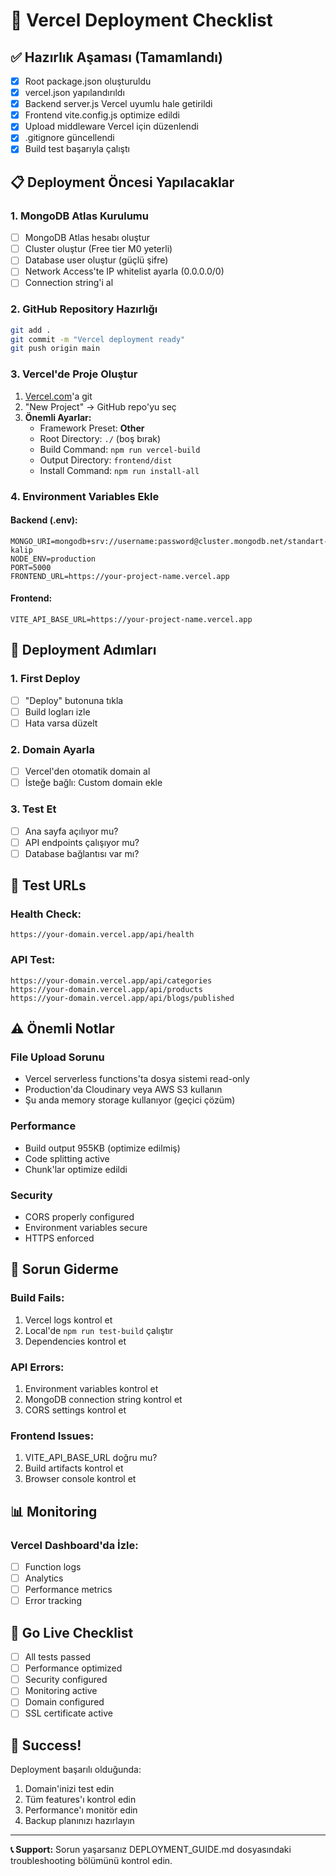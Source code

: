 # 🚀 Vercel Deployment Checklist

## ✅ Hazırlık Aşaması (Tamamlandı)

- [x] Root package.json oluşturuldu
- [x] vercel.json yapılandırıldı
- [x] Backend server.js Vercel uyumlu hale getirildi
- [x] Frontend vite.config.js optimize edildi
- [x] Upload middleware Vercel için düzenlendi
- [x] .gitignore güncellendi
- [x] Build test başarıyla çalıştı

## 📋 Deployment Öncesi Yapılacaklar

### 1. MongoDB Atlas Kurulumu
- [ ] MongoDB Atlas hesabı oluştur
- [ ] Cluster oluştur (Free tier M0 yeterli)
- [ ] Database user oluştur (güçlü şifre)
- [ ] Network Access'te IP whitelist ayarla (0.0.0.0/0)
- [ ] Connection string'i al

### 2. GitHub Repository Hazırlığı
```bash
git add .
git commit -m "Vercel deployment ready"
git push origin main
```

### 3. Vercel'de Proje Oluştur
1. [Vercel.com](https://vercel.com)'a git
2. "New Project" → GitHub repo'yu seç
3. **Önemli Ayarlar:**
   - Framework Preset: **Other**
   - Root Directory: `./` (boş bırak)
   - Build Command: `npm run vercel-build`
   - Output Directory: `frontend/dist`
   - Install Command: `npm run install-all`

### 4. Environment Variables Ekle

#### Backend (.env):
```
MONGO_URI=mongodb+srv://username:password@cluster.mongodb.net/standart-kalip
NODE_ENV=production
PORT=5000
FRONTEND_URL=https://your-project-name.vercel.app
```

#### Frontend:
```
VITE_API_BASE_URL=https://your-project-name.vercel.app
```

## 🎯 Deployment Adımları

### 1. First Deploy
- [ ] "Deploy" butonuna tıkla
- [ ] Build logları izle
- [ ] Hata varsa düzelt

### 2. Domain Ayarla
- [ ] Vercel'den otomatik domain al
- [ ] İsteğe bağlı: Custom domain ekle

### 3. Test Et
- [ ] Ana sayfa açılıyor mu?
- [ ] API endpoints çalışıyor mu?
- [ ] Database bağlantısı var mı?

## 🧪 Test URLs

### Health Check:
```
https://your-domain.vercel.app/api/health
```

### API Test:
```
https://your-domain.vercel.app/api/categories
https://your-domain.vercel.app/api/products
https://your-domain.vercel.app/api/blogs/published
```

## ⚠️ Önemli Notlar

### File Upload Sorunu
- Vercel serverless functions'ta dosya sistemi read-only
- Production'da Cloudinary veya AWS S3 kullanın
- Şu anda memory storage kullanıyor (geçici çözüm)

### Performance
- Build output 955KB (optimize edilmiş)
- Code splitting active
- Chunk'lar optimize edildi

### Security
- CORS properly configured
- Environment variables secure
- HTTPS enforced

## 🔧 Sorun Giderme

### Build Fails:
1. Vercel logs kontrol et
2. Local'de `npm run test-build` çalıştır
3. Dependencies kontrol et

### API Errors:
1. Environment variables kontrol et
2. MongoDB connection string kontrol et
3. CORS settings kontrol et

### Frontend Issues:
1. VITE_API_BASE_URL doğru mu?
2. Build artifacts kontrol et
3. Browser console kontrol et

## 📊 Monitoring

### Vercel Dashboard'da İzle:
- [ ] Function logs
- [ ] Analytics
- [ ] Performance metrics
- [ ] Error tracking

## 🚀 Go Live Checklist

- [ ] All tests passed
- [ ] Performance optimized
- [ ] Security configured
- [ ] Monitoring active
- [ ] Domain configured
- [ ] SSL certificate active

## 🎉 Success!

Deployment başarılı olduğunda:
1. Domain'inizi test edin
2. Tüm features'ı kontrol edin
3. Performance'ı monitör edin
4. Backup planınızı hazırlayın

---

**📞 Support:** Sorun yaşarsanız DEPLOYMENT_GUIDE.md dosyasındaki troubleshooting bölümünü kontrol edin.
